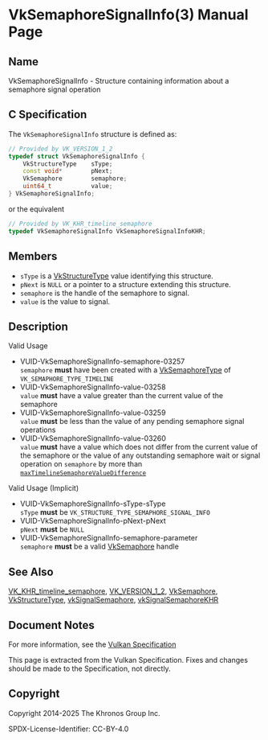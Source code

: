 # VkSemaphoreSignalInfo(3) Manual Page

## Name

VkSemaphoreSignalInfo - Structure containing information about a semaphore signal operation



## [](#_c_specification)C Specification

The `VkSemaphoreSignalInfo` structure is defined as:

```c++
// Provided by VK_VERSION_1_2
typedef struct VkSemaphoreSignalInfo {
    VkStructureType    sType;
    const void*        pNext;
    VkSemaphore        semaphore;
    uint64_t           value;
} VkSemaphoreSignalInfo;
```

or the equivalent

```c++
// Provided by VK_KHR_timeline_semaphore
typedef VkSemaphoreSignalInfo VkSemaphoreSignalInfoKHR;
```

## [](#_members)Members

- `sType` is a [VkStructureType](https://registry.khronos.org/vulkan/specs/latest/man/html/VkStructureType.html) value identifying this structure.
- `pNext` is `NULL` or a pointer to a structure extending this structure.
- `semaphore` is the handle of the semaphore to signal.
- `value` is the value to signal.

## [](#_description)Description

Valid Usage

- [](#VUID-VkSemaphoreSignalInfo-semaphore-03257)VUID-VkSemaphoreSignalInfo-semaphore-03257  
  `semaphore` **must** have been created with a [VkSemaphoreType](https://registry.khronos.org/vulkan/specs/latest/man/html/VkSemaphoreType.html) of `VK_SEMAPHORE_TYPE_TIMELINE`
- [](#VUID-VkSemaphoreSignalInfo-value-03258)VUID-VkSemaphoreSignalInfo-value-03258  
  `value` **must** have a value greater than the current value of the semaphore
- [](#VUID-VkSemaphoreSignalInfo-value-03259)VUID-VkSemaphoreSignalInfo-value-03259  
  `value` **must** be less than the value of any pending semaphore signal operations
- [](#VUID-VkSemaphoreSignalInfo-value-03260)VUID-VkSemaphoreSignalInfo-value-03260  
  `value` **must** have a value which does not differ from the current value of the semaphore or the value of any outstanding semaphore wait or signal operation on `semaphore` by more than [`maxTimelineSemaphoreValueDifference`](https://registry.khronos.org/vulkan/specs/latest/html/vkspec.html#limits-maxTimelineSemaphoreValueDifference)

Valid Usage (Implicit)

- [](#VUID-VkSemaphoreSignalInfo-sType-sType)VUID-VkSemaphoreSignalInfo-sType-sType  
  `sType` **must** be `VK_STRUCTURE_TYPE_SEMAPHORE_SIGNAL_INFO`
- [](#VUID-VkSemaphoreSignalInfo-pNext-pNext)VUID-VkSemaphoreSignalInfo-pNext-pNext  
  `pNext` **must** be `NULL`
- [](#VUID-VkSemaphoreSignalInfo-semaphore-parameter)VUID-VkSemaphoreSignalInfo-semaphore-parameter  
  `semaphore` **must** be a valid [VkSemaphore](https://registry.khronos.org/vulkan/specs/latest/man/html/VkSemaphore.html) handle

## [](#_see_also)See Also

[VK\_KHR\_timeline\_semaphore](https://registry.khronos.org/vulkan/specs/latest/man/html/VK_KHR_timeline_semaphore.html), [VK\_VERSION\_1\_2](https://registry.khronos.org/vulkan/specs/latest/man/html/VK_VERSION_1_2.html), [VkSemaphore](https://registry.khronos.org/vulkan/specs/latest/man/html/VkSemaphore.html), [VkStructureType](https://registry.khronos.org/vulkan/specs/latest/man/html/VkStructureType.html), [vkSignalSemaphore](https://registry.khronos.org/vulkan/specs/latest/man/html/vkSignalSemaphore.html), [vkSignalSemaphoreKHR](https://registry.khronos.org/vulkan/specs/latest/man/html/vkSignalSemaphoreKHR.html)

## [](#_document_notes)Document Notes

For more information, see the [Vulkan Specification](https://registry.khronos.org/vulkan/specs/latest/html/vkspec.html#VkSemaphoreSignalInfo)

This page is extracted from the Vulkan Specification. Fixes and changes should be made to the Specification, not directly.

## [](#_copyright)Copyright

Copyright 2014-2025 The Khronos Group Inc.

SPDX-License-Identifier: CC-BY-4.0